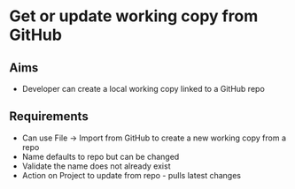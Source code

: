 Get or update working copy from GitHub
======================================

Aims
----

- Developer can create a local working copy linked to a GitHub repo

Requirements
------------

- Can use File -> Import from GitHub to create a new working copy from a repo
- Name defaults to repo but can be changed
- Validate the name does not already exist
- Action on Project to update from repo - pulls latest changes